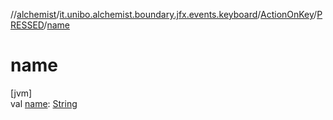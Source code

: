 //[alchemist](../../../../index.md)/[it.unibo.alchemist.boundary.jfx.events.keyboard](../../index.md)/[ActionOnKey](../index.md)/[PRESSED](index.md)/[name](name.md)

# name

[jvm]\
val [name](name.md): [String](https://kotlinlang.org/api/latest/jvm/stdlib/kotlin/-string/index.html)
